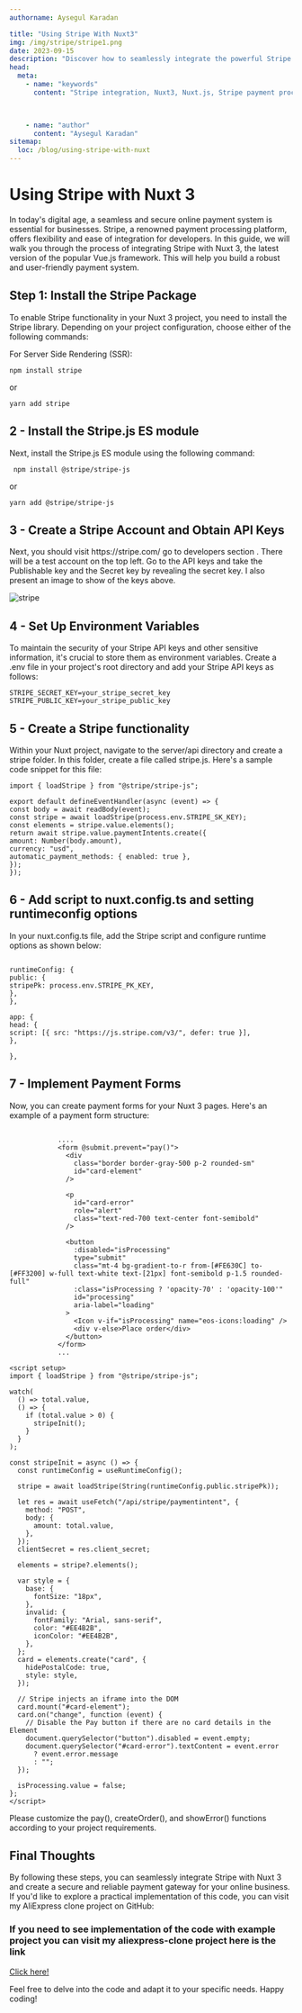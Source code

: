 ```yaml
---
authorname: Aysegul Karadan

title: "Using Stripe With Nuxt3"
img: /img/stripe/stripe1.png
date: 2023-09-15
description: "Discover how to seamlessly integrate the powerful Stripe payment processing platform with Nuxt 3, the latest iteration of the popular Vue.js framework. "
head:
  meta:
    - name: "keywords"
      content: "Stripe integration, Nuxt3, Nuxt.js, Stripe payment processing, Stripe with Nuxt3, Nuxt Stripe module, Nuxt Stripe integration, Stripe API, Stripe setup, Nuxt3 Stripe tutorial, payment gateway Nuxt3, Stripe checkout Nuxt3, Stripe payments Nuxt.js, Nuxt3 payment processing, Nuxt Stripe example, Stripe integration guide, Stripe in Nuxt.js, Stripe payment integration, Nuxt3 Stripe implementation, Stripe Nuxt3 module, Stripe Nuxt.js configuration, Stripe payments setup, Nuxt3 Stripe setup, Stripe payments tutorial, Stripe API Nuxt3, Stripe integration in Vue.js, Stripe checkout implementation, Stripe integration best practices, Nuxt3 payment gateway, Nuxt3 Stripe guide, Stripe payment processing Nuxt3, Nuxt3 payment integration, Stripe for Nuxt3 apps, Stripe payments Nuxt3 setup, Nuxt3 Stripe payments, Stripe module for Nuxt3, Stripe in Nuxt.js example, Nuxt3 Stripe checkout, integrating Stripe with Nuxt3, Nuxt3 Stripe tutorial, Stripe in Vue.js, Stripe payment solutions, Nuxt3 and Stripe, Stripe payment gateway Nuxt.js, Stripe API setup Nuxt3, Stripe integration steps, Stripe checkout Nuxt.js, Stripe and Nuxt.js integration, Nuxt3 and payment processing, Stripe setup guide, Stripe module setup, Nuxt3 Stripe API integration, Stripe with Nuxt3 example, Stripe payment API Nuxt.js, Nuxt3 Stripe configuration, Stripe payment handling Nuxt3, Stripe and Vue.js integration, Nuxt3 Stripe checkout implementation, Stripe integration Nuxt.js tutorial, Stripe payments with Nuxt3, Stripe and Nuxt3 app, Nuxt3 and Stripe payments, Stripe payment setup Nuxt3, Stripe in Nuxt3 apps, Nuxt3 Stripe integration guide, Stripe in Nuxt3 applications, Stripe payments integration, Stripe API integration with Nuxt3, Nuxt3 Stripe payment gateway, Stripe module integration Nuxt3, Stripe checkout process Nuxt.js, Stripe Nuxt3 setup tutorial, Stripe with Nuxt.js framework, Nuxt3 Stripe API setup, Stripe payments integration Nuxt3, Stripe module for Nuxt.js, Stripe checkout Nuxt3 example, Stripe integration in Nuxt3 tutorial, Stripe API setup guide, Stripe payment handling with Nuxt3, Nuxt3 Stripe payments example, Stripe in Vue.js application, Stripe with Nuxt3 configuration, Stripe payments guide Nuxt.js, Stripe and Nuxt3 integration guide, Stripe setup in Nuxt.js, Nuxt3 payment processing with Stripe, Stripe module setup Nuxt.js, Stripe checkout integration Nuxt3, Nuxt3 Stripe module integration, Stripe payments setup guide, Stripe integration in Nuxt.js apps, Stripe payment gateway integration, Stripe in Nuxt3 example, Stripe integration with Nuxt.js framework, Nuxt3 Stripe integration steps, Stripe API integration tutorial, Stripe payments with Nuxt3 tutorial, Stripe setup in Nuxt3, Nuxt3 and Stripe API, Stripe module guide Nuxt3, Stripe checkout Nuxt3 tutorial, Stripe with Nuxt.js setup, Stripe integration tutorial Nuxt3, Stripe and Nuxt.js payments integration, Nuxt3 Stripe integration example, Stripe payments integration tutorial, Stripe API and Nuxt3 integration, Stripe and Nuxt3 example, Nuxt3 Stripe payment setup, Stripe payments guide Nuxt3"
  


    - name: "author"
      content: "Aysegul Karadan"
sitemap:
  loc: /blog/using-stripe-with-nuxt
---
```


# Using Stripe with Nuxt 3

In today's digital age, a seamless and secure online payment system is essential for businesses. Stripe, a renowned payment processing platform, offers flexibility and ease of integration for developers. In this guide, we will walk you through the process of integrating Stripe with Nuxt 3, the latest version of the popular Vue.js framework. This will help you build a robust and user-friendly payment system.

<h2>Step 1: Install the Stripe Package</h2>

To enable Stripe functionality in your Nuxt 3 project, you need to install the Stripe library. Depending on your project configuration, choose either of the following commands:

For Server Side Rendering (SSR):

```
npm install stripe
```

or

```
yarn add stripe
```

<h2> 2 - Install the Stripe.js ES module</h2>

Next, install the Stripe.js ES module using the following command:

```
 npm install @stripe/stripe-js
```

or

```
yarn add @stripe/stripe-js
```

<h2> 3 - Create a Stripe Account and Obtain API Keys</h2>
Next, you should visit https://stripe.com/ go to developers section . There will be a test account on the top left. Go to the API keys and take the Publishable key and the Secret key by revealing the secret key. I also present an image to show of the keys above.

![stripe](/img/stripe/stripe.png)

<h2> 4 - Set Up Environment Variables </h2>
To maintain the security of your Stripe API keys and other sensitive information, it's crucial to store them as environment variables. Create a .env file in your project's root directory and add your Stripe API keys as follows:
<br>

```
STRIPE_SECRET_KEY=your_stripe_secret_key
STRIPE_PUBLIC_KEY=your_stripe_public_key
```

<h2> 5 - Create a Stripe functionality </h2>
Within your Nuxt project, navigate to the server/api directory and create a stripe folder. In this folder, create a file called stripe.js. Here's a sample code snippet for this file:
<br>

```
import { loadStripe } from "@stripe/stripe-js";

export default defineEventHandler(async (event) => {
const body = await readBody(event);
const stripe = await loadStripe(process.env.STRIPE_SK_KEY);
const elements = stripe.value.elements();
return await stripe.value.paymentIntents.create({
amount: Number(body.amount),
currency: "usd",
automatic_payment_methods: { enabled: true },
});
});

```

<h2> 6 - Add script to nuxt.config.ts and setting runtimeconfig options </h2>

In your nuxt.config.ts file, add the Stripe script and configure runtime options as shown below:

```

runtimeConfig: {
public: {
stripePk: process.env.STRIPE_PK_KEY,
},
},

app: {
head: {
script: [{ src: "https://js.stripe.com/v3/", defer: true }],
},

},

```

<h2> 7 - Implement Payment Forms </h2>
Now, you can create payment forms for your Nuxt 3 pages. Here's an example of a payment form structure: <br>

```

            ....
            <form @submit.prevent="pay()">
              <div
                class="border border-gray-500 p-2 rounded-sm"
                id="card-element"
              />

              <p
                id="card-error"
                role="alert"
                class="text-red-700 text-center font-semibold"
              />

              <button
                :disabled="isProcessing"
                type="submit"
                class="mt-4 bg-gradient-to-r from-[#FE630C] to-[#FF3200] w-full text-white text-[21px] font-semibold p-1.5 rounded-full"
                :class="isProcessing ? 'opacity-70' : 'opacity-100'"
                id="processing"
                aria-label="loading"
              >
                <Icon v-if="isProcessing" name="eos-icons:loading" />
                <div v-else>Place order</div>
              </button>
            </form>
            ...

<script setup>
import { loadStripe } from "@stripe/stripe-js";

watch(
  () => total.value,
  () => {
    if (total.value > 0) {
      stripeInit();
    }
  }
);

const stripeInit = async () => {
  const runtimeConfig = useRuntimeConfig();

  stripe = await loadStripe(String(runtimeConfig.public.stripePk));

  let res = await useFetch("/api/stripe/paymentintent", {
    method: "POST",
    body: {
      amount: total.value,
    },
  });
  clientSecret = res.client_secret;

  elements = stripe?.elements();

  var style = {
    base: {
      fontSize: "18px",
    },
    invalid: {
      fontFamily: "Arial, sans-serif",
      color: "#EE4B2B",
      iconColor: "#EE4B2B",
    },
  };
  card = elements.create("card", {
    hidePostalCode: true,
    style: style,
  });

  // Stripe injects an iframe into the DOM
  card.mount("#card-element");
  card.on("change", function (event) {
    // Disable the Pay button if there are no card details in the Element
    document.querySelector("button").disabled = event.empty;
    document.querySelector("#card-error").textContent = event.error
      ? event.error.message
      : "";
  });

  isProcessing.value = false;
};
</script>

```

Please customize the pay(), createOrder(), and showError() functions according to your project requirements.

<h2>Final Thoughts </h2>
By following these steps, you can seamlessly integrate Stripe with Nuxt 3 and create a secure and reliable payment gateway for your online business. If you'd like to explore a practical implementation of this code, you can visit my AliExpress clone project on GitHub:
<br>

<h3>If you need to see implementation of the code with example project you can visit my aliexpress-clone project here is the link  </h3>

[Click here!](https://github.com/karadanay7/aliexpress-clone)

Feel free to delve into the code and adapt it to your specific needs. Happy coding!
